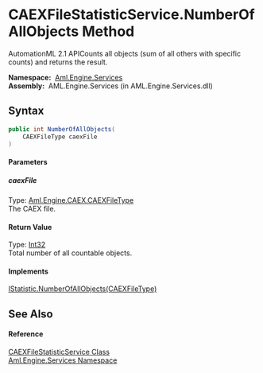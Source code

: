 CAEXFileStatisticService.NumberOfAllObjects Method
==================================================
AutomationML 2.1 APICounts all objects (sum of all others with specific counts) and returns the result.

  **Namespace:**  [Aml.Engine.Services][1]  
  **Assembly:**  AML.Engine.Services (in AML.Engine.Services.dll)

Syntax
------

```csharp
public int NumberOfAllObjects(
	CAEXFileType caexFile
)
```

#### Parameters

##### *caexFile*
Type: [Aml.Engine.CAEX.CAEXFileType][2]  
The CAEX file.

#### Return Value
Type: [Int32][3]  
Total number of all countable objects.
#### Implements
[IStatistic.NumberOfAllObjects(CAEXFileType)][4]  


See Also
--------

#### Reference
[CAEXFileStatisticService Class][5]  
[Aml.Engine.Services Namespace][1]  

[1]: ../README.md
[2]: ../../Aml.Engine.CAEX/CAEXFileType/README.md
[3]: https://docs.microsoft.com/dotnet/api/system.int32
[4]: ../../Aml.Engine.Services.Interfaces/IStatistic/NumberOfAllObjects.md
[5]: README.md
[6]: https://www.automationml.org
[7]: ../../icons/logoShade.png